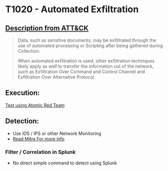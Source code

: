 # T1020 - Automated Exfiltration
## [Description from ATT&CK](https://attack.mitre.org/wiki/Technique/T1020)
<blockquote>
Data, such as sensitive documents, may be exfiltrated through the use of automated processing or Scripting after being gathered during Collection.

When automated exfiltration is used, other exfiltration techniques likely apply as well to transfer the information out of the network, such as Exfiltration Over Command and Control Channel and Exfiltration Over Alternative Protocol.
</blockquote>
  
## Execution:
[Test using Atomic Red Team](https://github.com/redcanaryco/atomic-red-team/blob/master/atomics/T1004/T1004.md)

## Detection:
* Use IDS / IPS or other Network Monitoring
* [Read Mitre For more info](https://attack.mitre.org/wiki/Technique/T1020)

### Filter / Correlation in Splunk
* No direct simple command to detect using Splunk

